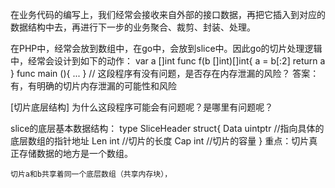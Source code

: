 
在业务代码的编写上，我们经常会接收来自外部的接口数据，再把它插入到对应的数据结构中去，再进行下一步的业务聚合、裁剪、封装、处理。

在PHP中，经常会放到数组中，在go中，会放到slice中。因此go的切片处理逻辑中，经常会设计到如下的动作：
    var a []int
    func f(b []int)[]int{
        a = b[:2]
        return a
    }
    func main (){
    ...
    }
    // 这段程序有没有问题，是否存在内存泄漏的风险？
    答案：有，有明确的切片内存泄漏的可能性和风险

[切片底层结构]
为什么这段程序可能会有问题呢？是哪里有问题呢？

slice的底层基本数据结构：
    type SliceHeader struct{
        Data uintptr //指向具体的底层数组的指针地址
        Len  int //切片的长度
        Cap  int //切片的容量
    }
    重点：切片真正存储数据的地方是一个数组。

    切片a和b共享着同一个底层数组（共享内存块），
